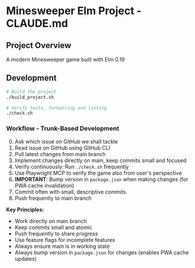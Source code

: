 # Minesweeper Elm Project - CLAUDE.md

## Project Overview
A modern Minesweeper game built with Elm 0.19

## Development

```bash
# Build the project
./build_project.sh
```

```bash
# Verify tests, formatting and linting
./check.sh
```

### Workflow - Trunk-Based Development

0. Ask which issue on GitHub we shall tackle
1. Read issue on GitHub using GitHub CLI
2. Pull latest changes from main branch
3. Implement changes directly on main, keep commits small and focused
4. Verify continuously: Run `./check.sh` frequently
5. Use Playwright MCP to verify the game also from user's perspective
6. **IMPORTANT**: Bump version in `package.json` when making changes (for PWA cache invalidation)
7. Commit often with small, descriptive commits
8. Push frequently to main branch

**Key Principles:**
- Work directly on main branch
- Keep commits small and atomic
- Push frequently to share progress
- Use feature flags for incomplete features
- Always ensure main is in working state
- Always bump version in `package.json` for changes (enables PWA cache updates)
